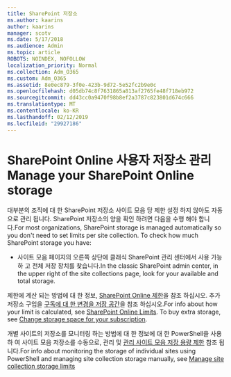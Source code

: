 ```yaml
---
title: SharePoint 저장소
ms.author: kaarins
author: kaarins
manager: scotv
ms.date: 5/17/2018
ms.audience: Admin
ms.topic: article
ROBOTS: NOINDEX, NOFOLLOW
localization_priority: Normal
ms.collection: Adm_O365
ms.custom: Adm_O365
ms.assetid: 8e0ec879-3f0e-423b-9d72-5e52fc2b9e0c
ms.openlocfilehash: d05db74c8f7631865a813af2765fe48f718eb972
ms.sourcegitcommit: dd43cc0a9470f98b8ef2a3787c823801d674c666
ms.translationtype: MT
ms.contentlocale: ko-KR
ms.lasthandoff: 02/12/2019
ms.locfileid: "29927186"
---
```

# <a name="manage-your-sharepoint-online-storage"></a><span data-ttu-id="95398-102">SharePoint Online 사용자 저장소 관리</span><span class="sxs-lookup"><span data-stu-id="95398-102">Manage your SharePoint Online storage</span></span>

<span data-ttu-id="95398-p101">대부분의 조직에 대 한 SharePoint 저장소 사이트 모음 당 제한 설정 하지 않아도 자동으로 관리 됩니다. SharePoint 저장소의 양을 확인 하려면 다음을 수행 해야 합니다.</span><span class="sxs-lookup"><span data-stu-id="95398-p101">For most organizations, SharePoint storage is managed automatically so you don't need to set limits per site collection. To check how much SharePoint storage you have:</span></span>
  
- <span data-ttu-id="95398-105">사이트 모음 페이지의 오른쪽 상단에 클래식 SharePoint 관리 센터에서 사용 가능 하 고 전체 저장 장치를 찾습니다.</span><span class="sxs-lookup"><span data-stu-id="95398-105">In the classic SharePoint admin center, in the upper right of the site collections page, look for your available and total storage.</span></span>
    
<span data-ttu-id="95398-p102">제한에 계산 되는 방법에 대 한 정보, [SharePoint Online 제한](https://go.microsoft.com/fwlink/p/?LinkID=856113)을 참조 하십시오. 추가 저장소 구입을 [구독에 대 한 변경을 저장 공간](https://go.microsoft.com/fwlink/?linkid=866428)을 참조 하십시오.</span><span class="sxs-lookup"><span data-stu-id="95398-p102">For info about how your limit is calculated, see [SharePoint Online Limits](https://go.microsoft.com/fwlink/p/?LinkID=856113). To buy extra storage, see [Change storage space for your subscription](https://go.microsoft.com/fwlink/?linkid=866428).</span></span>
  
<span data-ttu-id="95398-108">개별 사이트의 저장소를 모니터링 하는 방법에 대 한 정보에 대 한 PowerShell을 사용 하 여 사이트 모음 저장소를 수동으로, 관리 및 [관리 사이트 모음 저장 용량 제한](https://go.microsoft.com/fwlink/?linkid=867833) 참조 됩니다.</span><span class="sxs-lookup"><span data-stu-id="95398-108">For info about monitoring the storage of individual sites using PowerShell and managing site collection storage manually, see [Manage site collection storage limits](https://go.microsoft.com/fwlink/?linkid=867833)</span></span>
  

